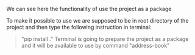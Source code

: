 We can see here the functionality of use the project as a package

To make it possible to use we are supposed to be in root directory of the project and then type the following instruction in terminal:
> "pip install ."
Terminal is going to prepare the project as a package and it will be available to use by command "address-book"
